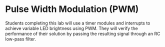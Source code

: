 # Pulse Width Modulation (PWM)
Students completing this lab will use a timer modules and interrupts to achieve variable LED brightness using PWM. They will verify the performance of their solution by passing the resulting signal through an RC low-pass filter.
